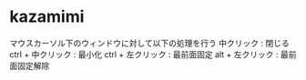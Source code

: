 # kazamimi
マウスカーソル下のウィンドウに対して以下の処理を行う
中クリック : 閉じる
ctrl + 中クリック : 最小化
ctrl + 左クリック : 最前面固定
alt + 左クリック : 最前面固定解除
